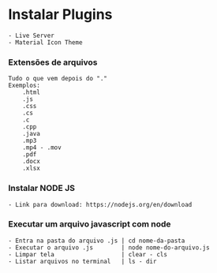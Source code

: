 #   Instalar Plugins
    - Live Server
    - Material Icon Theme


### Extensões de arquivos
    Tudo o que vem depois do "."
    Exemplos:
        .html
        .js
        .css
        .cs
        .c
        .cpp
        .java
        .mp3
        .mp4 - .mov
        .pdf
        .docx
        .xlsx


### Instalar NODE JS
    - Link para download: https://nodejs.org/en/download

### Executar um arquivo javascript com node
    - Entra na pasta do arquivo .js | cd nome-da-pasta
    - Executar o arquivo .js        | node nome-do-arquivo.js
    - Limpar tela                   | clear - cls
    - Listar arquivos no terminal   | ls - dir
    